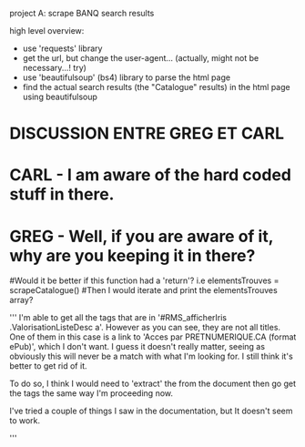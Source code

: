 
project A: scrape BANQ search results

high level overview:
- use 'requests' library
- get the url, but change the user-agent... (actually, might not be
necessary...! try)
- use 'beautifulsoup' (bs4) library to parse the html page
- find the actual search results (the "Catalogue" results) in the html
page using beautifulsoup


# DISCUSSION ENTRE GREG ET CARL
# CARL - I am aware of the hard coded stuff in there.
# GREG - Well, if you are aware of it, why are you keeping it in there?

#Would it be better if this function had a 'return'? i.e elementsTrouves = scrapeCatalogue()
#Then I would iterate and print the elementsTrouves array?

'''
I'm able to get all the <a> tags that are in '#RMS_afficherIris .ValorisationListeDesc a'. 
However as you can see, they are not all titles.  One of them in this case is a 
link to 'Acces par PRETNUMERIQUE.CA (format ePub)', which I don't want.  I guess it doesn't 
really matter, seeing as obviously this will never be a match with what I'm looking for.  I still
think it's better to get rid of it. 

To do so, I think I would need to 'extract' the <span class="pRchrContent"> from the document then go get
the <a> tags the same way I'm proceeding now.

I've tried a couple of things I saw in the documentation, but It doesn't seem to work.  

'''



